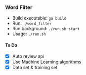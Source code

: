 ### Word Filter
- Build executable: `go build`
- Run: `./word_filter `
- Run background: `./run.sh start`
- Usage: `./run.sh`

#### To Do
- [x] Auto review api
- [x] Use Machine Learning algorithms
- [x] Data set & training set